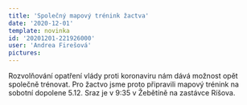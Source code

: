 ```yaml
---
title: 'Společný mapový trénink žactva'
date: '2020-12-01'
template: novinka
id: '20201201-221926000'
user: 'Andrea Firešová'
pictures:
---
```

Rozvolňování opatření vlády proti koronaviru nám dává možnost opět společně trénovat. Pro žactvo jsme proto připravili mapový trénink na sobotní dopolene 5.12. Sraz je v 9:35 v Žebětíně na zastávce Ríšova.


